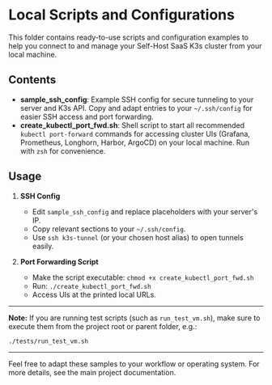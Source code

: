 # Local Scripts and Configurations

This folder contains ready-to-use scripts and configuration examples to help you connect to and manage your Self-Host SaaS K3s cluster from your local machine.

## Contents

- **sample_ssh_config**: Example SSH config for secure tunneling to your server and K3s API. Copy and adapt entries to your `~/.ssh/config` for easier SSH access and port forwarding.
- **create_kubectl_port_fwd.sh**: Shell script to start all recommended `kubectl port-forward` commands for accessing cluster UIs (Grafana, Prometheus, Longhorn, Harbor, ArgoCD) on your local machine. Run with `zsh` for convenience.

## Usage

1. **SSH Config**
   - Edit `sample_ssh_config` and replace placeholders with your server's IP.
   - Copy relevant sections to your `~/.ssh/config`.
   - Use `ssh k3s-tunnel` (or your chosen host alias) to open tunnels easily.

2. **Port Forwarding Script**
   - Make the script executable: `chmod +x create_kubectl_port_fwd.sh`
   - Run: `./create_kubectl_port_fwd.sh`
   - Access UIs at the printed local URLs.

---

**Note:**
If you are running test scripts (such as `run_test_vm.sh`), make sure to execute them from the project root or parent folder, e.g.:

```sh
./tests/run_test_vm.sh
```

---

Feel free to adapt these samples to your workflow or operating system. For more details, see the main project documentation.